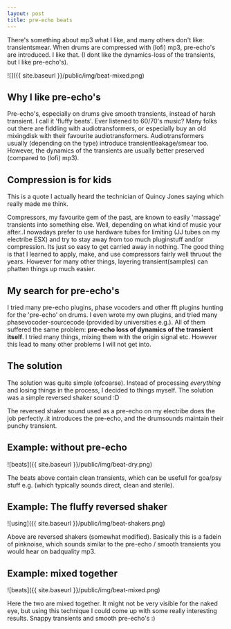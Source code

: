 ```yaml
---
layout: post
title: pre-echo beats
---
```

There's something about mp3 what I like, and many others don't like: transientsmear. When drums are compressed with (lofi) mp3, pre-echo's are introduced. I like that. (I dont like the dynamics-loss of the transients, but I like pre-echo's).


  


![]({{ site.baseurl }}/public/img/beat-mixed.png)  

  

Why I like pre-echo's
----------------------


  


Pre-echo's, especially on drums give smooth transients, instead of harsh transient. I call it 'fluffy beats'. Ever listened to 60/70's music? Many folks out there are fiddling with audiotransformers, or especially buy an old mixingdisk with their favourite audiotransformers. Audiotransformers usually (depending on the type) introduce transientleakage/smear too. However, the dynamics of the transients are usually better preserved (compared to (lofi) mp3).

  

Compression is for kids
-----------------------


  


This is a quote I actually heard the technician of Quincy Jones saying which really made me think.

Compressors, my favourite gem of the past, are known to easily 'massage' transients into something else. Well, depending on what kind of music your after..I nowadays prefer to use hardware tubes for limiting (JJ tubes on my electribe ESX) and try to stay away from too much pluginstuff and/or compression. Its just so easy to get carried away in nothing. The good thing is that I learned to apply, make, and use compressors fairly well thruout the years. However for many other things, layering transient(samples) can phatten things up much easier.

  

My search for pre-echo's
-------------------------


  


I tried many pre-echo plugins, phase vocoders and other fft plugins hunting for the 'pre-echo' on drums. I even wrote my own plugins, and tried many phasevocoder-sourcecode (provided by universities e.g.). All of them suffered the same problem: **pre-echo loss of dynamics of the transient itself**. I tried many things, mixing them with the origin signal etc. However this lead to many other problems I will not get into.

  

The solution
------------


  


The solution was quite simple (ofcoarse). Instead of processing *everything* and losing things in the process, I decided to things myself. The solution was a simple reversed shaker sound :D

The reversed shaker sound used as a pre-echo on my electribe does the job perfectly..it introduces the pre-echo, and the drumsounds maintain their punchy transient.

  

Example: without pre-echo
-------------------------


  


![beats]({{ site.baseurl }}/public/img/beat-dry.png)

  


  


  


  


  


  


  


  


  


  


  


  


  


The beats above contain clean transients, which can be usefull for goa/psy stuff e.g. (which typically sounds direct, clean and sterile).

  

Example: The fluffy reversed shaker
-----------------------------------


  


![using]({{ site.baseurl }}/public/img/beat-shakers.png)

  


  


  


  


  


  


  


  


  


  


  


  


Above are reversed shakers (somewhat modified). Basically this is a fadein of pinknoise, which sounds similar to the pre-echo / smooth transients you would hear on badquality mp3.

  

Example: mixed together
-----------------------


  
![beats]({{ site.baseurl }}/public/img/beat-mixed.png)

  


  


  


  


  


  


  


  


  


  


  




  


  


Here the two are mixed together. It might not be very visible for the naked eye, but using this technique I could come up with some really interesting results. Snappy transients and smooth pre-echo's :)

  


